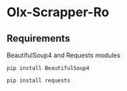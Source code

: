 # Olx-Scrapper-Ro

## Requirements 
BeautifulSoup4 and Requests modules

```
pip install BeautifulSoup4
```
```
pip install requests
```
